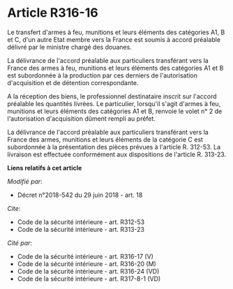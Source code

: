 # Article R316-16

Le transfert d'armes à feu, munitions et leurs éléments des catégories A1, B et C, d'un autre Etat membre vers la France est
soumis à accord préalable délivré par le ministre chargé des douanes. 

La délivrance de l'accord préalable aux particuliers transférant vers la France des armes à feu, munitions et leurs éléments
des catégories A1 et B est subordonnée à la production par ces derniers de l'autorisation d'acquisition et de détention
correspondante. 

A la réception des biens, le professionnel destinataire inscrit sur l'accord préalable les quantités livrées. Le particulier,
lorsqu'il s'agit d'armes à feu, munitions et leurs éléments des catégories A1 et B, renvoie le volet n° 2 de l'autorisation
d'acquisition dûment rempli au préfet. 

La délivrance de l'accord préalable aux particuliers transférant vers la France des armes, munitions et leurs éléments de la
catégorie C est subordonnée à la présentation des pièces prévues à l'article R. 312-53. La livraison est effectuée
conformément aux dispositions de l'article R. 313-23.

**Liens relatifs à cet article**

_Modifié par_:

  - Décret n°2018-542 du 29 juin 2018 - art. 18

_Cite_:

  - Code de la sécurité intérieure - art. R312-53
  - Code de la sécurité intérieure - art. R313-23

_Cité par_:

  - Code de la sécurité intérieure - art. R316-17 (V)
  - Code de la sécurité intérieure - art. R316-20 (M)
  - Code de la sécurité intérieure - art. R316-24 (VD)
  - Code de la sécurité intérieure - art. R317-8-1 (VD)
